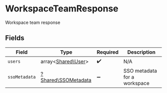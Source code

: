 # WorkspaceTeamResponse

Workspace team response


## Fields

| Field                                                     | Type                                                      | Required                                                  | Description                                               |
| --------------------------------------------------------- | --------------------------------------------------------- | --------------------------------------------------------- | --------------------------------------------------------- |
| `users`                                                   | array<[Shared\User](../../Models/Shared/User.md)>         | :heavy_check_mark:                                        | N/A                                                       |
| `ssoMetadata`                                             | [?Shared\SSOMetadata](../../Models/Shared/SSOMetadata.md) | :heavy_minus_sign:                                        | SSO metadata for a workspace                              |